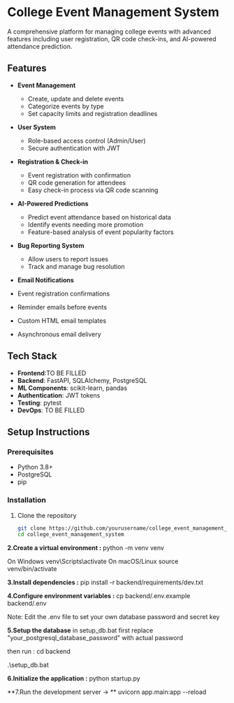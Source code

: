 # College Event Management System

A comprehensive platform for managing college events with advanced features including user registration, QR code check-ins, and AI-powered attendance prediction.

## Features

- **Event Management**
  - Create, update and delete events
  - Categorize events by type
  - Set capacity limits and registration deadlines

- **User System**
  - Role-based access control (Admin/User)
  - Secure authentication with JWT

- **Registration & Check-in**
  - Event registration with confirmation
  - QR code generation for attendees
  - Easy check-in process via QR code scanning

- **AI-Powered Predictions**
  - Predict event attendance based on historical data
  - Identify events needing more promotion
  - Feature-based analysis of event popularity factors

- **Bug Reporting System**
  - Allow users to report issues
  - Track and manage bug resolution
    
 - **Email Notifications**
  - Event registration confirmations
  - Reminder emails before events
  - Custom HTML email templates
  - Asynchronous email delivery 

## Tech Stack

- **Frontend**:TO BE FILLED
- **Backend**: FastAPI, SQLAlchemy, PostgreSQL
- **ML Components**: scikit-learn, pandas
- **Authentication**: JWT tokens
- **Testing**: pytest
- **DevOps**: TO BE FILLED


## Setup Instructions

### Prerequisites
- Python 3.8+
- PostgreSQL
- pip

### Installation

1. Clone the repository
   ```bash
   git clone https://github.com/yourusername/college_event_management_system.git
   cd college_event_management_system

**2.Create a virtual environment :**
python -m venv venv

 On Windows
venv\Scripts\activate
On macOS/Linux
source venv/bin/activate

**3.Install dependencies :**
pip install -r backend/requirements/dev.txt

**4.Configure environment variables :**
cp backend/.env.example backend/.env

Note: Edit the .env file to set your own database password and secret key

**5.Setup the database**
in setup_db.bat first replace  "your_postgresql_database_password" with actual password

then run :
cd backend

.\setup_db.bat

**6.Initialize the application :**
python startup.py

**7.Run the development server -> **
uvicorn app.main:app --reload
